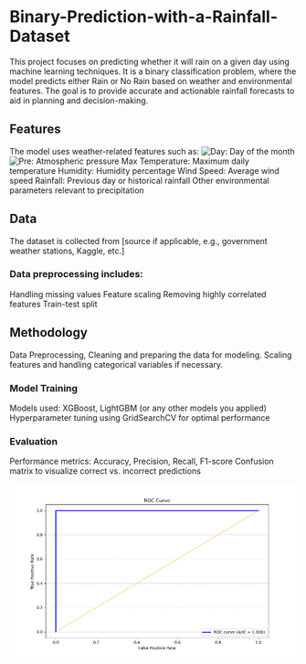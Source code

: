 # Binary-Prediction-with-a-Rainfall-Dataset

This project focuses on predicting whether it will rain on a given day using machine learning techniques. It is a binary classification problem, where the model predicts either Rain or No Rain based on weather and environmental features. The goal is to provide accurate and actionable rainfall forecasts to aid in planning and decision-making.


## Features
The model uses weather-related features such as:
![Day](Day): Day of the month
![Pre](Pressure): Atmospheric pressure
Max Temperature: Maximum daily temperature
Humidity: Humidity percentage
Wind Speed: Average wind speed
Rainfall: Previous day or historical rainfall
Other environmental parameters relevant to precipitation

## Data
The dataset is collected from [source if applicable, e.g., government weather stations, Kaggle, etc.]

### Data preprocessing includes:
Handling missing values
Feature scaling
Removing highly correlated features
Train-test split


## Methodology
Data Preprocessing, Cleaning and preparing the data for modeling.
Scaling features and handling categorical variables if necessary.

### Model Training

Models used: XGBoost, LightGBM (or any other models you applied)
Hyperparameter tuning using GridSearchCV for optimal performance

### Evaluation

Performance metrics: Accuracy, Precision, Recall, F1-score
Confusion matrix to visualize correct vs. incorrect predictions

![image](https://github.com/engmakadar/Binary-Prediction-with-a-Rainfall-Dataset/blob/a4112d44d76a4bb4bd80041d5f431da957a806f5/ROC%20Curve.png)

